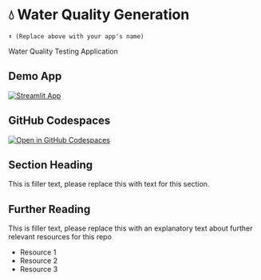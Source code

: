 # 💧 Water Quality Generation
```
⬆️ (Replace above with your app's name)
```

Water Quality Testing Application

## Demo App

[![Streamlit App](https://static.streamlit.io/badges/streamlit_badge_black_white.svg)](https://projectsyntheticdatageneration.streamlit.app/)

## GitHub Codespaces

[![Open in GitHub Codespaces](https://github.com/codespaces/badge.svg)](https://codespaces.new/streamlit/app-starter-kit?quickstart=1)

## Section Heading

This is filler text, please replace this with text for this section.

## Further Reading

This is filler text, please replace this with an explanatory text about further relevant resources for this repo
- Resource 1
- Resource 2
- Resource 3

